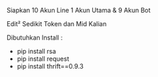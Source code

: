 Siapkan 10 Akun Line 1 Akun Utama & 9 Akun Bot

Edit² Sedikit Token dan Mid Kalian

Dibutuhkan Install :

- pip install rsa
- pip install request
- pip install thrift==0.9.3

